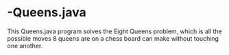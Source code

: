 # -Queens.java
This Queens.java program solves the Eight Queens problem, which is all the possible moves 8 queens are on a chess board can
make without touching one another.
